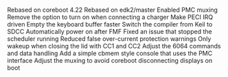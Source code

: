 Rebased on coreboot 4.22
Rebased on edk2/master
Enabled PMC muxing
Remove the option to turn on when connecting a charger
Make PECI IRQ driven
Empty the keyboard buffer faster
Switch the compiler from Keil to SDCC
Automatically power on after FMF
Fixed an issue that stopped the scheduler running
Reduced false over-current protection warnings
Only wakeup when closing the lid with CC1 and CC2
Adjust the 6064 commands and data handling
Add a simple cbmem style console that uses the PMC interface
Adjust the muxing to avoid coreboot disconnecting displays on boot
